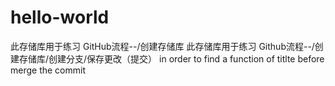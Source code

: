 # hello-world
此存储库用于练习 GitHub流程--/创建存储库
此存储库用于练习 Github流程--/创建存储库/创建分支/保存更改（提交）
in order to find a function of titlte before merge the commit
